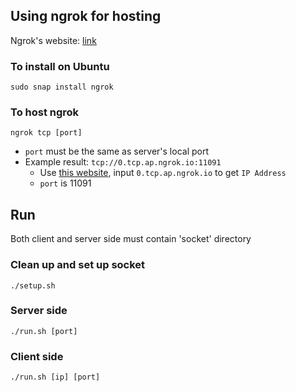 

## Using ngrok for hosting

Ngrok's website: [link](https://ngrok.com/)

### To install on Ubuntu
```
sudo snap install ngrok
```

### To host ngrok
```
ngrok tcp [port]
```
* `port` must be the same as server's local port
* Example result: `tcp://0.tcp.ap.ngrok.io:11091`
  * Use [this website](https://whatismyipaddress.com/hostname-ip), input `0.tcp.ap.ngrok.io` to get `IP Address`
  * `port` is 11091

## Run

Both client and server side must contain 'socket' directory 

### Clean up and set up socket
```
./setup.sh
```

### Server side
```
./run.sh [port]
```

### Client side
```
./run.sh [ip] [port]
```
